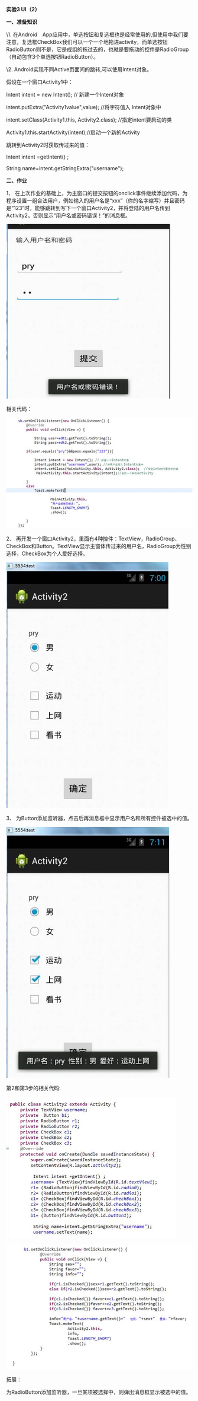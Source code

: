 **实验3 UI（2）**

 

**一、准备知识**

\1. 在Android　App应用中，单选按钮和复选框也是经常使用的,但使用中我们要注意，复选框CheckBox我们可以一个一个地拖进activity，而单选按钮RadioButton则不是，它是成组的拖过去的，也就是要拖动的控件是RadioGroup（自动包含3个单选按钮RadioButton）。

 

\2. Android实现不同Active页面间的跳转,可以使用Intent对象。

 

假设在一个窗口Activity1中：

 

Intent intent = new Intent(); // 新建一个Intent对象 

intent.putExtra("Activity1value",value); //将字符值入 Intent对象中  

intent.setClass(Activity1.this, Activity2.class); //指定intent要启动的类

 Activity1.this.startActivity(intent);//启动一个新的Activity 

 

跳转到Activity2时获取传过来的值：   

 

Intent intent =getIntent() ;

String name=intent.getStringExtra("username");  

 

**二、作业**

1、 在上次作业的基础上，为主窗口的提交按钮的onclick事件继续添加代码，为程序设置一组合法用户，例如输入的用户名是“xxx”（你的名字缩写）并且密码是“123”时，能够跳转到写下一个窗口Activity2，并将登陆的用户名传到Activity2。否则显示“用户名或密码错误！”的消息框。

![img](android_work3.assets/clip_image002.jpg)

相关代码：

![img](android_work3.assets/clip_image004.jpg)

 

2、 再开发一个窗口Activity2，里面有4种控件：TextView，RadioGroup、CheckBox和Button。TextView显示主窗体传过来的用户名，RadioGroup为性别选择，CheckBox为个人爱好选择。

![img](android_work3.assets/clip_image006.jpg)

3、 为Button添加监听器，点击后再消息框中显示用户名和所有控件被选中的值。

![img](android_work3.assets/clip_image008.jpg)

 

第2和第3步的相关代码:

![img](android_work3.assets/clip_image010.jpg)

![img](android_work3.assets/clip_image012.jpg)

 

拓展：

为RadioButton添加监听器，一旦某项被选择中，则弹出消息框显示被选中的值。

 